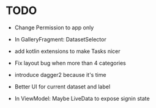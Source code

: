 TODO
====

* Change Permission to app only

* In GalleryFragment:
  DatasetSelector

* add kotlin extensions to make Tasks nicer
* Fix layout bug when more than 4 categories
* introduce dagger2 because it's time
* Better UI for current dataset and label
* In ViewModel:
    Maybe LiveData to expose signin state
